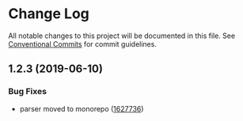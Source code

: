 # Change Log

All notable changes to this project will be documented in this file.
See [Conventional Commits](https://conventionalcommits.org) for commit guidelines.

## 1.2.3 (2019-06-10)


### Bug Fixes

* parser moved to monorepo ([1627736](https://github.com/sirian/js/commit/1627736))
